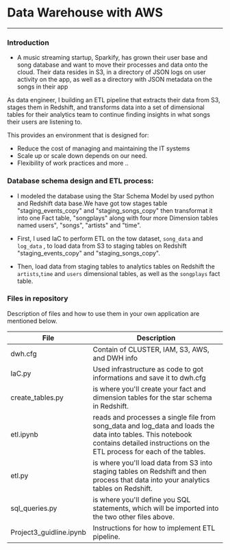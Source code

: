 # Data Warehouse with AWS

---



### Introduction


- A music streaming startup, Sparkify, has grown their user base and song database and want to move their processes and data onto the cloud. Their data resides in S3, in a directory of JSON logs on user activity on the app, as well as a directory with JSON metadata on the songs in their app




As data engineer, I building an ETL pipeline that extracts their data from S3, stages them in Redshift, and transforms data into a set of dimensional tables for their analytics team to continue finding insights in what songs their users are listening to.

This provides an environment that is designed for:

* Reduce the cost of managing and maintaining the IT systems 
* Scale up or scale down depends on our need.
* Flexibility of work practices 
and more .. 



### Database schema design and ETL process:


* I modeled the database using the Star Schema Model by used python and Redshift data base.We have got tow stages table "staging_events_copy" and "staging_songs_copy" then transformat it into one Fact table, "songplays" along with four more Dimension tables named users", "songs", "artists" and "time".


* First, I used IaC to perform ETL on the tow dataset, `song_data` and `log_data` , to load data from S3 to staging tables on Redshift "staging_events_copy" and "staging_songs_copy".


* Then, load data from staging tables to analytics tables on Redshift the `artists`,`time` and `users` dimensional tables, as well as the `songplays` fact table.





### Files in repository

Description of files and how to use them in your own application are mentioned below.

| File | Description |
| ------ | ------ |
| dwh.cfg |Contain of CLUSTER, IAM, S3, AWS, and DWH info |
|IaC.py|Used infrastructure as code to got informations and save it to dwh.cfg|
| create_tables.py | is where you'll create your fact and dimension tables for the star schema in Redshift.|
| etl.ipynb | reads and processes a single file from song_data and log_data and loads the data into tables. This notebook contains detailed instructions on the ETL process for each of the tables.|
| etl.py | is where you'll load data from S3 into staging tables on Redshift and then process that data into your analytics tables on Redshift.|
| sql_queries.py |is where you'll define you SQL statements, which will be imported into the two other files above.|
| Project3_guidline.ipynb |Instructions for how to implement ETL pipeline.|





